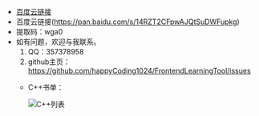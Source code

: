 - [百度云链接](https://pan.baidu.com/s/14RZT2CFpwAJQtSuDWFupkg )
- 百度云链接(https://pan.baidu.com/s/14RZT2CFpwAJQtSuDWFupkg)
- 提取码：wga0  
- 如有问题，欢迎与我联系。
  1. QQ：357378958
  2. github主页：https://github.com/happyCoding1024/FrontendLearningTool/issues
  - C++书单：
  
    ![C++列表](https://happycoding1024.github.io/FrontendLearningTool/img/电子书列表/C++.png)